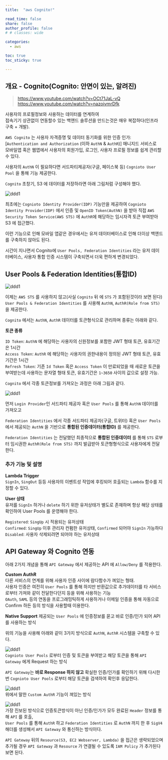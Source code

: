 ```yaml
---
title:  "aws Cognito!"

read_time: false
share: false
author_profile: false
# # classes: wide

categories:
  - aws

toc: true
toc_sticky: true

---
```


## 개요 - Cognito(Cognito: 안면이 있는, 알려진)

> https://www.youtube.com/watch?v=OCt71JaL-vQ  
https://www.youtube.com/watch?v=nazoivmrDfk  

사용자의 프로필정보와 사용하는 데이터를 연계하여  
접속기기 상관없이 연동할수 있는 백앤드 솔루션을 만드는것은 매우 복잡하다(인프라 구축 + 개발).  

`AWS Cognito` 는 사용자 자격증명 및 데이터 동기화를 위한 인증 인가:[`Authentication and Authorization` (이하 `AuthN` & `AuthR`)] 매니지드 서비스로  
모바일앱 혹은 웹앱에서 사용자의 회원가입, 로그인, 사용자 프로필 정보를 쉽게 관리할 수 있다.  

사용자의 `AuthN` 이 필요하다면 서드파티제공자(구글, 페이스북 등) `Cognioto User Pool` 을 통해 기능 제공한다.

`Cognito` 초창기, S3 에 데이터를 저장하라면 아래 그림처럼 구성해야 했다.  

![ddd1](/assets/2021/aws19.png)   

최초에는 `Cognioto Identity Provider(IDP)` 기능만을 제공하여 `Cognioto Identity Provider(IDP)` 에서 인증 및 `OpenID Token(AuthN)` 을 받아 직접 `AWS Security Token Service(AWS STS)` 에 `AuthR`에 해당하는 임시자격 토큰 부여받아 S3 에 접근했다.  

이런 기능으로 인해 모바일 앱같은 경우에서는 유저 데이터베이스로 인해 더이상 백앤드를 구축하지 않아도 된다. 

시간이 지나면서 Cognito에 `User Pools, Federation Identities` 라는 유저 데이터베이스, 사용자 통합 인증 시스템이 구축되면서 더욱 편하게 변경되었다.  

## User Pools & Federation Identities(통합ID)

![ddd1](/assets/2021/aws24.png)   

이제는 `AWS STS` 를 사용하지 않고(사실 `Cognito` 뒤 에 `STS` 가 포함된것이라 보면 된다)  
`User Pools & Federation Identities` 를 사용해 `AuthN`, `AuthR(Role from STS)` 을 제공한다.  

`Cognito` 에서는 `AuthN`, `AuthR` 데이터를 토큰형식으로 관리하며 종류는 아래와 같다.  

**토큰 종류**  

`ID Token`: `AuthN` 에 해당하는 사용자의 신원정보를 포함한 JWT 형태 토큰, 유효기간은 1시간  
`Access Token`: `AuthR` 에 해당하는 사용자의 권한내용이 정의된 JWT 형태 토큰, 유효기간은 1시간  
`Refresh Token`: 기존 `Id Token` 혹은 `Access Token` 이 만료되었을 때 새로운 토큰을 부여받는데 사용하는 문자열 형태 토큰, 유효기간은 `1~3650` 사이의 값으로 설정 가능.  

`Cognito` 에서 각종 토큰정보를 가져오는 과정은 아래 그림과 같다.  

![ddd1](/assets/2021/aws20.png)  
 
먼저 `Login Provider`인 서드파티 제공자 혹은 `User Pools` 를 통해 `AuthN` 데이터를 가져오고

`Federation Identities` 에서 각종 서드파티 제공자(구글, 트위터) 혹은 `User Pools` 에서 제공되는 `AuthN` 을 기반으로 **통합된 인증데이터(통합ID)** 를 제공한다.  

`Federation Identities` 는 전달했던 최종적으로 **통합된 인증데이터** 를 통해 `STS` 로부터 임시권한 `AuthR(Role from STS)` 까지 발급받아 토큰형형식으로 사용자에게 전달한다.  


### 추가 기능 및 설명  

**Lambda Trigger**  
`SignIn`, `SingOut` 등등 사용자의 이벤트성 작업에 후킹되어 호출되는 `Lambda` 함수를 지정할 수 있다.  

**User 상태**  
유저를 `SignIn` 하거나 `delete` 하기 위한 유저상태가 별도로 존재하며 항상 해당 상태를 확인하여 User Pools 를 운영해야 한다.  

`Registered`: `SingUp` 시 적용되는 유저상태  
`Confirmed`: `SingUp` 이후 관리자 컨펌한 유저상태,  `Confirmed` 되어야 `SignIn` 가능하다  
`Disabled`: 사용자 삭제되려면 되어야 하는 유저상태  

## API Gateway 와 Cognito 연동

아래 2가지 개념을 통해 `API Gateway` 에서 제공하는 API 에 `Allow/Deny` 를 적용한다.  

**Custom AuthR**  
다른 서비스의 연계를 위해 사용자 인증 사이에 람다함수가 껴있는 형태.  
사용자 인증은 여전히 `User Pools` 를 통해 하지만 반환값으로 추가데이터를 타 서비스로부터 가져와 같이 전달한다던지 등을 위해 사용하는 기능  
`OAuth`, `SAML` 등의 연동을 프로그래밍틱하게 사용하거나 이메일 인증을 통해 자동으로 Confirm 하든 등의 방식을 사용할때 이용한다.  

**Native Support** 
제공되는 `User Pools` 에 인증정보를 묻고 바로 인증/인가 되어 API 를 사용하는 방식  

위의 기능을 사용해 아래와 같이 3가지 방식으로 `AuthN`, `AuthR` 시스템을 구축할 수 있다.  

![ddd1](/assets/2021/aws21.png)  
`Cognioto User Pools` 로부터 인증 및 토큰을 부여받고 해당 토큰을 통해 `API Gateway` 에게 Request 하는 방식  

`API Gateway`는 **바로 Response 하지 않고** 확실한 인증/인가를 확인하기 위해 다시한번 `Cognioto User Pools` 로부터 해당 토큰을 검색하여 확인후 응답한다.  

![ddd1](/assets/2021/aws22.png)   
위에서 말한 `Custom AuthR` 기능이 껴있는 방식 

![ddd1](/assets/2021/aws23.png)  
가장 진보된 방식으로 인증토큰방식이 아닌 인증/인가가 모두 완료된 `Header` 정보를 통해 `API` 를 호출,  
`User Pools` 를 통해 `AuthR` 하고 `Federation Identities` 로 `AuthN` 까지 한 후 `SigV4` 해더를 생성해서 `API Gateway` 와 통신하는 방식이다.  

`API Gateway` 뒤의 `Resource(S3, EC2 Webserver, Lambda)` 을 접근은 생략되었으며 추가될 경우 `API Gateway` 과 `Resource` 가 연결될 수 있도록 `IAM Policy` 가 추가된다 보면 된다.

